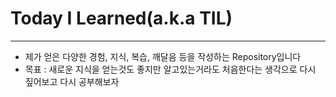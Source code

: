 Today I Learned(a.k.a TIL)
===
***

- 제가 얻은 다양한 경험, 지식, 복습, 깨달음 등을 작성하는 Repository입니다
- 목표 : 새로운 지식을 얻는것도 좋지만 알고있는거라도 처음한다는 생각으로 다시 짚어보고 다시 공부해보자
